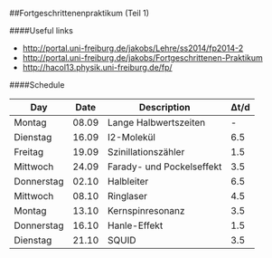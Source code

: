 ##Fortgeschrittenenpraktikum (Teil 1)

####Useful links

- http://portal.uni-freiburg.de/jakobs/Lehre/ss2014/fp2014-2
- http://portal.uni-freiburg.de/jakobs/Fortgeschrittenen-Praktikum
- http://hacol13.physik.uni-freiburg.de/fp/

####Schedule

| Day      | Date | Description               | Δt/d |  
|----------|------|---------------------------|------|  
|Montag    | 08.09| Lange Halbwertszeiten     |  -   |  
|Dienstag  | 16.09| I2-Molekül                | 6.5  |  
|Freitag   | 19.09| Szinillationszähler       | 1.5  |  
|Mittwoch  | 24.09| Farady- und Pockelseffekt | 3.5  |  
|Donnerstag| 02.10| Halbleiter                | 6.5  |  
|Mittwoch  | 08.10| Ringlaser                 | 4.5  |  
|Montag    | 13.10| Kernspinresonanz          | 3.5  |  
|Donnerstag| 16.10| Hanle-Effekt              | 1.5  |  
|Dienstag  | 21.10| SQUID                     | 3.5  |  
